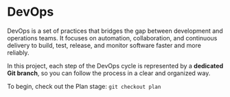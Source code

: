 # DevOps

DevOps is a set of practices that bridges the gap between development and operations teams. 
It focuses on automation, collaboration, and continuous delivery to build, test, release, 
and monitor software faster and more reliably.

In this project, each step of the DevOps cycle is represented by a **dedicated Git branch**, 
so you can follow the process in a clear and organized way.

To begin, check out the Plan stage:
```git checkout plan```
